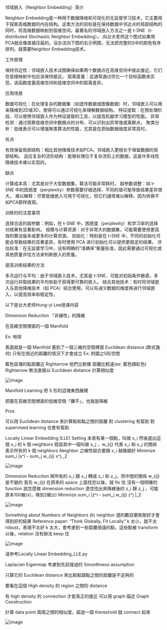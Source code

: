 邻域嵌入（Neighbor Embedding）简介

Neighbor Embedding是一种用于数据降维和可视化的无监督学习技术，它主要用于探索高维数据的内在结构。这类方法的目标是在保持数据中邻近点的局部结构的同时，将高维数据映射到低维空间。最著名的邻域嵌入方法之一是 t-SNE（t-distributed Stochastic Neighbor Embedding）。
向台大老师这个图式如果用PCA就会像直接压扁的，没办法向下图的右示例图，无法把完整的S中的颜色有序排列。就需要Neighbor Embedding技术。

工作原理

保持邻近性：邻域嵌入技术试图确保如果两个数据点在高维空间中彼此接近，它们在低维映射中也应该保持接近。
距离度量：这通常通过优化一个目标函数来实现，该函数度量高维空间和低维空间中的距离差异。

应用场景

数据可视化：在处理复杂的数据集（如遗传数据或图像数据）时，邻域嵌入可以用来降维到2D或3D，使得可以通过可视化来理解数据结构。
特征提取：在预处理阶段，可以使用邻域嵌入作为特征提取的工具，以提高机器学习模型的性能。
异常检测：通过观察低维空间中数据点的分布，可以识别出异常值或离群点。
聚类分析：低维表示可以增强聚类算法的性能，尤其是在原始数据维度非常高时。

优点

有效保留局部结构：相比其他降维技术如PCA，邻域嵌入更擅长于保留数据的局部结构。
适应复杂的流形结构：能够处理位于复杂流形上的数据，这是许多线性降维技术难以实现的。

缺点

计算成本高：尤其是对于大型数据集，算法可能非常耗时。
超参数调整：如 t-SNE 中的困惑度（perplexity）参数需要仔细选择，不同的值可能导致结果差异很大。
难以解释：尽管低维嵌入可用于可视化，但它们通常难以解释，因为转换不如PCA那样直观。

训练时的注意事项

选择合适的超参数：例如，在 t-SNE 中，困惑度（perplexity）和学习率的选择对结果有显著影响。
规模与计算资源：对于非常大的数据集，可能需要使用更高效的算法版本或更多的计算资源。
初始化：特别是在 t-SNE 中，不同的初始化可能会导致结果的显著差异，有时使用 PCA 进行初始化可以提供更稳定的结果。
评估标准：在无监督学习中，没有明确的“准确率”衡量标准，因此需要通过可视化或其他质量评估方法来判断嵌入的质量。

提高训练结果的方法

多次运行与平均：由于邻域嵌入技术，尤其是 t-SNE，可能对初始条件敏感，多次运行并取结果的平均有助于获得更可靠的嵌入。
结合其他技术：有时将邻域嵌入与其他降维技术（如 PCA）结合使用，可以先减少数据的维度再进行邻域嵌入，以提高效率和稳定性。

以下是台大老师Hung-yi Lee授课内容

Dimension Reduction
「非線性」的降維

在高維空間裡面的一個 Manifold

Ex: 地球

表面就是一個 Manifold
塞到了一個三維的空間裡面
Euclidean distance (歐式幾何) 只有在很近的距離的情況下才會成立
Ex: 附圖之S形空間

藍色區塊的點距離近 Rightarrow​ 他們比較像
距離比較遠(ex: 藍色跟紅色) Rightarrow 無法直接以 Euclidean distance 計算相似度

![image](https://github.com/joycelai140420/MachineLearning/assets/167413809/f74e0777-7dcb-4241-96d6-8a5fd2dc8363)

Manifold Learning
把 S 形的這塊東西展開

把塞在高維空間裡面的低維空間「攤平」，也就是降維

Pros

可以用 Euclidean distance 來計算點和點之間的距離
對 clustering 有幫助
對 supervised learning 也會有幫助

Locally Linear Embedding (LLE)
Setting
本來有某一個點，叫做 x_i
然後選出這個 x_i 的 k 個 neighbors
假設其中一個叫做 x_j ，w_{ij} 代表 x_i 和 x_j 的關係
表示所有的 k 個 neighbors Neighbor 之線性組合要跟 x_i 越像越好
Minimize sum_i |x^i - sum_j w_{ij} x^j \_2

![image](https://github.com/joycelai140420/MachineLearning/assets/167413809/b74d8e6a-2516-4a91-9aa3-1679f5edb0ef)

Dimension Reduction
將所有的 x_i​ 跟 x_j​ 轉成 z_i​ 和 z_j​ ，而中間的關係 w_{ij}​ 是不變的
首先 w_{ij} 在原來的 space 上面找完以後，就 fix 住
沒有一個明確的 function 說怎麼做 dimension reduction
憑空找出來降維後的 z_i 跟 z_j ，可能原本100維(x)，降到2維(z)
Minimize sum_i |z^i - sum_j w_{ij} z^j |_2

![image](https://github.com/joycelai140420/MachineLearning/assets/167413809/b9d1623b-ca19-492e-9f6c-2959aa7fa802)

Something about Numbers of Neighbors (k)
neighbor 選的數目要剛剛好才會得到好的結果
Reference paper: “Think Globally, Fit Locally”
k 太小，就不太robust，表現不太好
k 太大，會考慮到一些距離很遠的點，這些點被 transform 以後，relation 沒有辦法 keep 住

![image](https://github.com/joycelai140420/MachineLearning/assets/167413809/d7634f8f-b3ed-4118-be0d-f991dd86e1ca)


请参考Locally Linear Embedding_LLE.py

Laplacian Eigenmap
考慮到先前提過的 Smoothness assumption

只算它的 Euclidean distance 來比較點跟點之間的距離是不足夠的

要看在這個 High density 的 region 之間的 distance

有 high density 的 connection 才是真正的接近
可以用 graph 描述
Graph Construction

計算 data point 兩兩之間的相似度，超過一個 thereshold 就 connect 起來

![image](https://github.com/joycelai140420/MachineLearning/assets/167413809/b1f013f6-3b72-41c1-b848-9991db9662f5)




